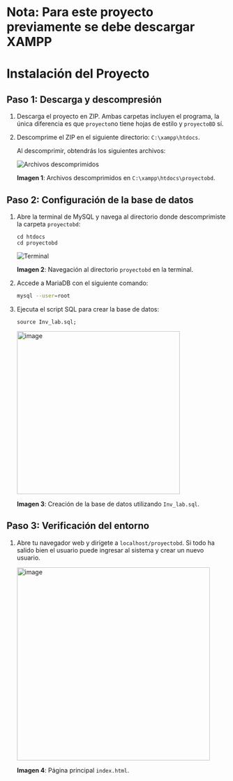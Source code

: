 # Nota: Para este proyecto previamente se debe descargar XAMPP

# Instalación del Proyecto

## Paso 1: Descarga y descompresión

1. Descarga el proyecto en ZIP. Ambas carpetas incluyen el programa, la única diferencia es que `proyecto`no tiene hojas de estilo y `proyectoBD` sí.
2. Descomprime el ZIP en el siguiente directorio: `C:\xampp\htdocs`.
   
   Al descomprimir, obtendrás los siguientes archivos:
   
   ![Archivos descomprimidos](https://github.com/user-attachments/assets/e4f587a2-aac9-4fe9-abe6-054283928cd8)
   
   **Imagen 1**: Archivos descomprimidos en `C:\xampp\htdocs\proyectobd`.

## Paso 2: Configuración de la base de datos

1. Abre la terminal de MySQL y navega al directorio donde descomprimiste la carpeta `proyectobd`:
   
   ```
   cd htdocs
   cd proyectobd
   ```

   ![Terminal](https://github.com/user-attachments/assets/abb55d64-9450-4c4b-9b59-e3dfbc893356)

   **Imagen 2**: Navegación al directorio `proyectobd` en la terminal.

2. Accede a MariaDB con el siguiente comando:

   ```bash
   mysql --user=root

3. Ejecuta el script SQL para crear la base de datos:

   ```
   source Inv_lab.sql;
   ```
  
   <img width="373" alt="image" src="https://github.com/user-attachments/assets/6618f891-f7fb-47b7-bab9-b3823f1c631e">

   **Imagen 3**: Creación de la base de datos utilizando `Inv_lab.sql`.

## Paso 3: Verificación del entorno

1. Abre tu navegador web y dirígete a `localhost/proyectobd`. Si todo ha salido bien el usuario puede ingresar al sistema y crear un nuevo usuario.

   <img width="442" alt="image" src="https://github.com/user-attachments/assets/4836a362-5640-4772-8c9b-d45f68b74d23">

   **Imagen 4**: Página principal `index.html`.



